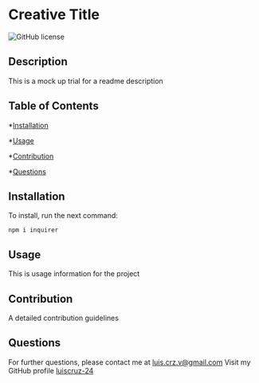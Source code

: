 # Creative Title
  ![GitHub license](https://img.shields.io/badge/license-MITLicense-blue.svg)

  ## Description

  This is a mock up trial for a readme description

  ## Table of Contents

  *[Installation](#installation)

  *[Usage](#usage)

  *[Contribution](#contribution)
  
  *[Questions](#questions)

  ## Installation
  
  To install, run the next command:

  ```
  npm i inquirer
  ```
  
  ## Usage

  This is usage information for the project

  ## Contribution

  A detailed contribution guidelines 

  ## Questions

  For further questions, please contact me at luis.crz.v@gmail.com
  Visit my GitHub profile [luiscruz-24](https://github.com/luiscruz-24/)

